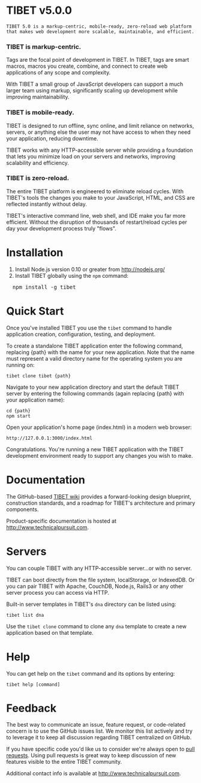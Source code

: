 # TIBET v5.0.0

    TIBET 5.0 is a markup-centric, mobile-ready, zero-reload web platform
    that makes web development more scalable, maintainable, and efficient.

### TIBET is markup-centric.
Tags are the focal point of development in TIBET. In TIBET, tags are
smart macros, macros you create, combine, and connect to create web
applications of any scope and complexity.

With TIBET a small group of JavaScript developers can support a much
larger team using markup, significantly scaling up development while 
improving maintainability.

### TIBET is mobile-ready.
TIBET is designed to run offline, sync online, and limit reliance 
on networks, servers, or anything else the user may not have access to
when they need your application, reducing downtime.

TIBET works with any HTTP-accessible server while providing a foundation
that lets you minimize load on your servers and networks, improving
scalability and efficiency.

### TIBET is zero-reload.
The entire TIBET platform is engineered to eliminate reload cycles. With
TIBET's tools the changes you make to your JavaScript, HTML, and CSS are
reflected instantly without delay.

TIBET's interactive command line, web shell, and IDE make you far more
efficient. Without the disruption of thousands of restart/reload cycles
per day your development process truly "flows".

# Installation

1. Install Node.js version 0.10 or greater from http://nodejs.org/
2. Install TIBET globally using the `npm` command:<br/>
<pre>
  npm install -g tibet
</pre>

# Quick Start

Once you've installed TIBET you use the `tibet` command to handle
application creation, configuration, testing, and deployment. 

To create a standalone TIBET application enter the following command,
replacing {path} with the name for your new application. Note that the
name must represent a valid directory name for the operating system you
are running on:

    tibet clone tibet {path}

Navigate to your new application directory and start the default TIBET server by
entering the following commands (again replacing {path} with your application
name):

    cd {path}
    npm start

Open your application's home page (index.html) in a modern web browser:

    http://127.0.0.1:3000/index.html

Congratulations. You're running a new TIBET application with the TIBET
development environment ready to support any changes you wish to make.

# Documentation

The GitHub-based [TIBET wiki](https://github.com/TechnicalPursuit/TIBET/wiki)
provides a forward-looking design blueprint, construction standards, and
a roadmap for TIBET's architecture and primary components.

Product-specific documentation is hosted at <http://www.technicalpursuit.com>.

# Servers

You can couple TIBET with any HTTP-accessible server...or with no server.

TIBET can boot directly from the file system, localStorage, or IndexedDB.
Or you can pair TIBET with Apache, CouchDB, Node.js, Rails3 or any other
server process you can access via HTTP.

Built-in server templates in TIBET's `dna` directory can be listed using:

    tibet list dna

Use the `tibet clone` command to clone any `dna` template to
create a new application based on that template.

# Help

You can get help on the `tibet` command and its options by entering:

    tibet help [command]

# Feedback

The best way to communicate an issue, feature request, or code-related concern
is to use the GitHub issues list. We monitor this list actively and try to
leverage it to keep all discussion regarding TIBET centralized on GitHub.

If you have specific code you'd like us to consider we're always open to [pull
requests](http://help.github.com/articles/using-pull-requests). Using pull
requests is great way to keep discussion of new features visible to the entire
TIBET community.

Additional contact info is available at <http://www.technicalpursuit.com>. 


